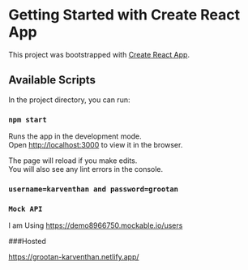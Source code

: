 # Getting Started with Create React App

This project was bootstrapped with [Create React App](https://github.com/facebook/create-react-app).

## Available Scripts

In the project directory, you can run:

### `npm start`

Runs the app in the development mode.\
Open [http://localhost:3000](http://localhost:3000) to view it in the browser.

The page will reload if you make edits.\
You will also see any lint errors in the console.

### `username=karventhan and password=grootan`

###  `Mock API`

I am Using  https://demo8966750.mockable.io/users

###Hosted 

https://grootan-karventhan.netlify.app/





